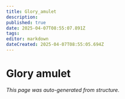 ```yaml
---
title: Glory_amulet
description: 
published: true
date: 2025-04-07T08:55:07.891Z
tags: 
editor: markdown
dateCreated: 2025-04-07T08:55:05.694Z
---
```


# Glory amulet

*This page was auto-generated from structure.*